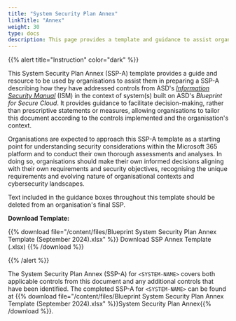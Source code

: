 ```yaml
---
title: "System Security Plan Annex"
linkTitle: "Annex"
weight: 30
type: docs
description: This page provides a template and guidance to assist organisations in preparing a System Security Plan Annex (SSP-A) describing how they have addressed controls from ASD's Information Security Manual (ISM) in the context of system(s) built on ASD's Blueprint for Secure Cloud.
---
```


{{% alert title="Instruction" color="dark" %}}

This System Security Plan Annex (SSP-A) template provides a guide and resource to be used by organisations to assist them in preparing a SSP-A describing how they have addressed controls from ASD's [*Information Security Manual*](https://www.cyber.gov.au/resources-business-and-government/essential-cyber-security/ism) (ISM) in the context of system(s) built on ASD's *Blueprint for Secure Cloud*. It provides guidance to facilitate decision-making, rather than prescriptive statements or measures, allowing organisations to tailor this document according to the controls implemented and the organisation's context.

Organisations are expected to approach this SSP-A template as a starting point for understanding security considerations within the Microsoft 365 platform and to conduct their own thorough assessments and analyses. In doing so, organisations should make their own informed decisions aligning with their own requirements and security objectives, recognising the unique requirements and evolving nature of organisational contexts and cybersecurity landscapes. 

Text included in the guidance boxes throughout this template should be deleted from an organisation's final SSP.

**Download Template:**

{{% download file="/content/files/Blueprint System Security Plan Annex Template (September 2024).xlsx" %}}
Download SSP Annex Template (.xlsx)
{{% /download %}}

{{% /alert %}}

The System Security Plan Annex (SSP-A) for `<SYSTEM-NAME>` covers both applicable controls from this document and any additional controls that have been identified. The completed SSP-A for `<SYSTEM-NAME>` can be found at
{{% download file="/content/files/Blueprint System Security Plan Annex Template (September 2024).xlsx" %}}System Security Plan Annex{{% /download %}}. 

